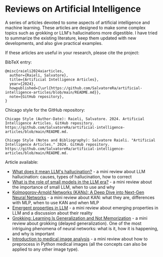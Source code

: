# Reviews on Artificial Intelligence

A series of articles devoted to some aspects of artificial intelligence and machine learning. These articles are designed to make some complex topics such as grokking or LLM's hallucinations more digestible. I have tried to summarize the existing literature, keep them updated with new developments, and also give practical examples. 

If these articles are useful in your research, please cite the project: 

BibTeX  entry:

```
@misc{raieli2024aiarticles,
  author={Raieli, Salvatore},
  title={Artificial Intelligence Articles},
  year={2024},
  howpublished={\url{https://github.com/SalvatoreRa/artificial-intelligence-articles/blob/main/README.md}},
  note={GitHub repository},
}

```

Chicago style for the GitHub repository:
```
Chicago Style (Author-Date): Raieli, Salvatore. 2024. Artificial Intelligence Articles. GitHub repository. https://github.com/SalvatoreRa/artificial-intelligence-articles/blob/main/README.md.

Chicago Style (Notes and Bibliography): Salvatore Raieli. "Artificial Intelligence Articles." 2024. GitHub repository. https://github.com/SalvatoreRa/artificial-intelligence-articles/blob/main/README.md.

```


Article available:
* [What does it mean LLM's hallucination?](https://github.com/SalvatoreRa/artificial-intelligence-articles/blob/main/articles/LLM_hallucinations.md) - a mini review about LLM hallucination: causes, types of hallucination, how to correct
* [What is the role of small models in the LLM era?](https://github.com/SalvatoreRa/artificial-intelligence-articles/blob/main/articles/Small_LLM.md) - a mini review about the importance of small LLM, when to use and why
* [Kolmogorov-Arnold Networks (KANs): A Deep Dive into Next-Gen Neural Networks](https://github.com/SalvatoreRa/artificial-intelligence-articles/blob/main/articles/deep_dive_KAN.md) - a mini review about KAN: what they are, differences with MLP, when to use KAN and when MLP
* [Emergent properties in LLM](https://github.com/SalvatoreRa/artificial-intelligence-articles/blob/main/articles/emergent_properties.md) - a mini review about emerging properties in LLM and a discussion about their reality
* [Grokking: Learning Is Generalization and Not Memorization](https://github.com/SalvatoreRa/artificial-intelligence-articles/blob/main/articles/grokking.md) - a mini review about grokking (delayed generalization). One of the most intriguing phenomena of neural networks: what is it, how it is happening, and why is important
* [Introduction to medical image analysis](https://github.com/SalvatoreRa/artificial-intelligence-articles/blob/main/articles/introduction_medical_image.md) - a mini review about how to preprocess in Python medical images (all the concepts can also be applied to any other image type).
